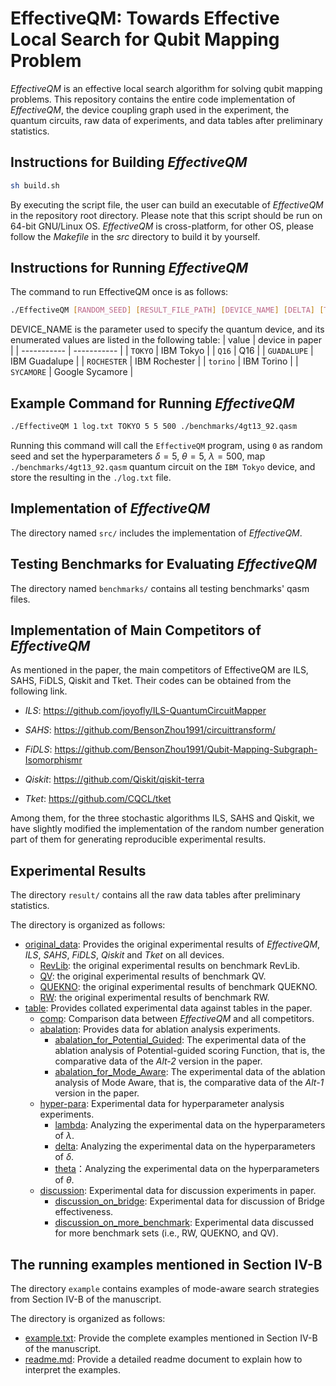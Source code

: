 # EffectiveQM: Towards Effective Local Search for Qubit Mapping Problem

*EffectiveQM* is an effective local search algorithm for solving qubit mapping problems. This repository contains the entire code implementation of *EffectiveQM*, the device coupling graph used in the experiment, the quantum circuits, raw data of experiments, and data tables after preliminary statistics.

## Instructions for Building *EffectiveQM*

```bash
sh build.sh	
```

By executing the script file, the user can build an executable of *EffectiveQM* in the repository root directory. Please note that this script should be run on 64-bit GNU/Linux OS. *EffectiveQM* is cross-platform, for other OS, please follow the *Makefile* in the *src* directory to build it by yourself.

## Instructions for Running *EffectiveQM*

The command to run EffectiveQM once is as follows:

```bash
./EffectiveQM [RANDOM_SEED] [RESULT_FILE_PATH] [DEVICE_NAME] [DELTA] [THETA] [LAMBDA] [QASM_FILE_PATH]
```

DEVICE_NAME is the parameter used to specify the quantum device, and its enumerated values are listed in the following table:
| value      | device in paper |
| ----------- | ----------- |
| `TOKYO`      | IBM Tokyo       |
| `Q16`   | Q16        |
| `GUADALUPE`      | IBM Guadalupe       |
| `ROCHESTER`   | IBM Rochester        |
| `torino`      | IBM Torino       |
| `SYCAMORE`   | Google Sycamore        |

## Example Command for Running *EffectiveQM*

```bash
./EffectiveQM 1 log.txt TOKYO 5 5 500 ./benchmarks/4gt13_92.qasm
```

Running this command will call the `EffectiveQM` program, using `0` as random seed and set the hyperparameters $\delta=5$, $\theta=5$, $\lambda=500$, map `./benchmarks/4gt13_92.qasm` quantum circuit on the `IBM Tokyo` device, and store the resulting in the `./log.txt` file.
## Implementation of *EffectiveQM*

The directory named `src/` includes the implementation of *EffectiveQM*. 

## Testing Benchmarks for Evaluating *EffectiveQM*

The directory named `benchmarks/` contains all testing benchmarks' qasm files. 

## Implementation of Main Competitors of *EffectiveQM*

As mentioned in the paper, the main competitors of EffectiveQM are ILS, SAHS, FiDLS, Qiskit and Tket. Their codes can be obtained from the following link.

- *ILS*: https://github.com/joyofly/ILS-QuantumCircuitMapper

- *SAHS*: https://github.com/BensonZhou1991/circuittransform/

- *FiDLS*: https://github.com/BensonZhou1991/Qubit-Mapping-Subgraph-Isomorphismr

- *Qiskit*: https://github.com/Qiskit/qiskit-terra

- *Tket*: https://github.com/CQCL/tket

Among them, for the three stochastic algorithms ILS, SAHS and Qiskit, we have slightly modified the implementation of the random number generation part of them for generating reproducible experimental results.

## Experimental Results

The directory `result/` contains all the raw data tables after preliminary statistics. 

The directory is organized as follows:

- [original_data](https://github.com/chuanluocs/EffectiveQM/tree/main/result/original_data): Provides the original experimental results of *EffectiveQM*, *ILS*, *SAHS*, *FiDLS*, *Qiskit* and *Tket* on all devices.
  - [RevLib](https://github.com/chuanluocs/EffectiveQM/tree/main/result/original_data/RevLib): the original experimental results on benchmark RevLib.
  - [QV](https://github.com/chuanluocs/EffectiveQM/tree/main/result/original_data/QV): the original experimental results of benchmark QV.
  - [QUEKNO](https://github.com/chuanluocs/EffectiveQM/tree/main/result/original_data/QUEKNO): the original experimental results of benchmark QUEKNO.
  - [RW](https://github.com/chuanluocs/EffectiveQM/tree/main/result/original_data/RW): the original experimental results of benchmark RW.
- [table](https://github.com/chuanluocs/EffectiveQM/tree/main/result/table): Provides collated experimental data against tables in the paper.
  - [comp](https://github.com/chuanluocs/EffectiveQM/tree/main/result/table/comp): Comparison data between *EffectiveQM* and all competitors.
  - [abalation](https://github.com/chuanluocs/EffectiveQM/tree/main/result/table/abalation): Provides data for ablation analysis experiments.
    - [abalation_for_Potential_Guided](https://github.com/chuanluocs/EffectiveQM/tree/main/result/table/abalation/abalation_for_Potential_Guided): The experimental data of the ablation analysis of Potential-guided scoring Function, that is, the comparative data of the *Alt-2* version in the paper.
    - [abalation_for_Mode_Aware](https://github.com/chuanluocs/EffectiveQM/tree/main/result/table/abalation/abalation_for_Mode_Aware): The experimental data of the ablation analysis of Mode Aware, that is, the comparative data of the *Alt-1* version in the paper.
  - [hyper-para](https://github.com/chuanluocs/EffectiveQM/tree/main/result/table/hyper-para): Experimental data for hyperparameter analysis experiments.
    - [lambda](https://github.com/chuanluocs/EffectiveQM/tree/main/result/table/hyper-para/lambda): Analyzing the experimental data on the hyperparameters of $\lambda$.
    - [delta](https://github.com/chuanluocs/EffectiveQM/tree/main/result/table/hyper-para/delta): Analyzing the experimental data on the hyperparameters of $\delta$.
    - [theta](https://github.com/chuanluocs/EffectiveQM/tree/main/result/table/hyper-para/theta)：Analyzing the experimental data on the hyperparameters of $\theta$.
  - [discussion](https://github.com/chuanluocs/EffectiveQM/tree/main/result/table/discussion): Experimental data for discussion experiments in paper.
    - [discussion_on_bridge](https://github.com/chuanluocs/EffectiveQM/tree/main/result/table/discussion/discussion_on_bridge): Experimental data for discussion of Bridge effectiveness.
    - [discussion_on_more_benchmark](https://github.com/chuanluocs/EffectiveQM/tree/main/result/table/discussion/discussion_on_more_benchmark): Experimental data discussed for more benchmark sets (i.e., RW, QUEKNO, and QV).



## The running examples mentioned in Section IV-B
The directory `example` contains examples of mode-aware search strategies from Section IV-B of the manuscript.

The directory is organized as follows:
- [example.txt](https://github.com/chuanluocs/EffectiveQM/tree/main/example/example.txt): Provide the complete examples mentioned in Section IV-B of the manuscript.
- [readme.md](https://github.com/chuanluocs/EffectiveQM/tree/main/example/readme.md): Provide a detailed readme document to explain how to interpret the examples.

